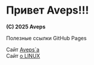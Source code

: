 <link rel="stylesheet" type="text/css" href="css/aveps.css">

<h1>Привет Aveps!!!</h1>
<strong>(C) 2025 Aveps</strong>
<p>Полезные ссылки GitHub Pages</p>

Сайт <a class="tooltiplink" href="https://aveps.github.io/Aveps_book/aveps.html" data-title="Aveps сайт">Aveps`a</a>
<br>
Сайт <a class="tooltiplink" href="https://stm66.github.io/" data-title="Михаил stm66">о LINUX</a>

